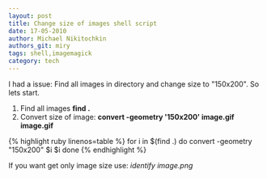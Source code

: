 ```yaml
---
layout: post
title: Change size of images shell script
date: 17-05-2010
author: Michael Nikitochkin
authors_git: miry
tags: shell,imagemagick
category: tech
---
```


I had a issue: Find all images in directory and change size to "150x200". So lets start.

1. Find all images **find .**
2. Convert size of image: **convert -geometry '150x200' image.gif image.gif**

{% highlight ruby linenos=table %}
for i in $(find .)
do
  convert -geometry "150x200" $i $i
done
{% endhighlight %}

If you want get only image size use: *identify image.png*
